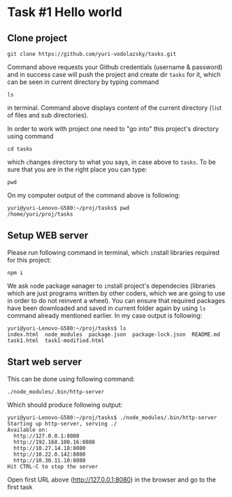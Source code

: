 # Task #1 Hello world

## Clone project 


`git clone https://github.com/yuri-vodolazsky/tasks.git`


Command above requests your Github credentials (username & password)
and in success case will push the project and create dir `tasks` for it,
which can be seen in current directory by typing command 

`ls` 

in terminal. Command above displays content of the current directory (`l`i`s`t of files and sub directories).

In order to work with project one need to "go into" this project's directory using command


`cd tasks`


which `c`hanges `d`irectory to what you says, in case above to `tasks`.
To be sure that you are in the right place you can type: 

`pwd`

On my computer output of the command above is following: 

```
yuri@yuri-Lenovo-G580:~/proj/tasks$ pwd
/home/yuri/proj/tasks
```


## Setup WEB server


Please run following command in terminal, which `i`nstall libraries required for this project:

`npm i`

We ask `n`ode `p`ackage `m`anager to `i`nstall project's dependecies (libraries which are just programs written by other coders, which we are going to use in order to do not reinvent a wheel).
You can ensure that required packages have been downloaded and saved in current folder again by using `ls` command already mentioned earlier. In my case output is following: 

```
yuri@yuri-Lenovo-G580:~/proj/tasks$ ls
index.html  node_modules  package.json  package-lock.json  README.md  task1.html  task1-modified.html
```

## Start web server

This can be done using following command: 

`./node_modules/.bin/http-server`

Which should produce following output:

```
yuri@yuri-Lenovo-G580:~/proj/tasks$ ./node_modules/.bin/http-server 
Starting up http-server, serving ./
Available on:
  http://127.0.0.1:8080
  http://192.168.100.16:8080
  http://10.27.14.18:8080
  http://10.22.0.142:8080
  http://10.30.11.10:8080
Hit CTRL-C to stop the server
```

Open first URL above (http://127.0.0.1:8080) in the browser and go to the first task



